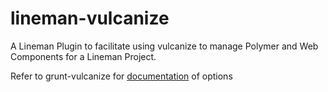 lineman-vulcanize
=================

A Lineman Plugin to facilitate using vulcanize to manage Polymer and Web Components for a Lineman Project.

Refer to grunt-vulcanize for [documentation](https://www.npmjs.org/package/grunt-vulcanize) of options


